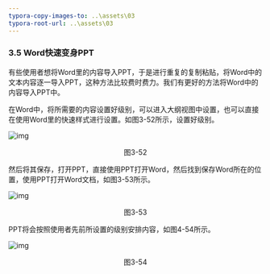 ```yaml
---
typora-copy-images-to: ..\assets\03
typora-root-url: ..\assets\03
---
```


### 3.5  Word快速变身PPT

有些使用者想将Word里的内容导入PPT，于是进行重复的复制粘贴，将Word中的文本内容逐一导入PPT，这种方法比较费时费力。我们有更好的方法将Word中的内容导入PPT中。

在Word中，将所需要的内容设置好级别，可以进入大纲视图中设置，也可以直接在使用Word里的快速样式进行设置。如图3-52所示，设置好级别。

![img](/image064.png)

<center>图3-52</center>

然后将其保存，打开PPT，直接使用PPT打开Word，然后找到保存Word所在的位置，使用PPT打开Word文档，如图3-53所示。

![img](/image065.png)

<center>图3-53</center>

PPT将会按照使用者先前所设置的级别安排内容，如图4-54所示。

![img](/image066.png)

<center>图3-54</center>